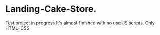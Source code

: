 # Landing-Cake-Store.
Test project
in progress
It's almost finished
with no use JS scripts. Only HTML+CSS
